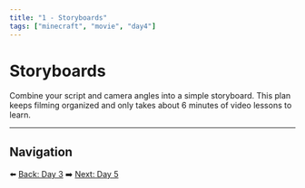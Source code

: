 ```yaml
---
title: "1 - Storyboards"
tags: ["minecraft", "movie", "day4"]
---
```

# Storyboards

Combine your script and camera angles into a simple storyboard. This plan keeps filming organized and only takes about 6 minutes of video lessons to learn.

---

## Navigation

⬅️ [Back: Day 3](/minecraft_movie_course/Day-3/00_camera_angles)
➡️ [Next: Day 5](/minecraft_movie_course/Day-5/00_costume_design)
